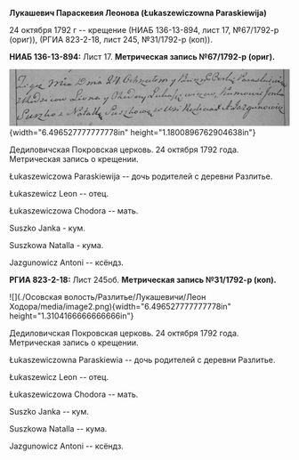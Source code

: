 **Лукашевич Параскевия Леонова (Łukaszewiczowna Paraskiewija)**

24 октября 1792 г -- крещение (НИАБ 136-13-894, лист 17, №67/1792-р
(ориг)), (РГИА 823-2-18, лист 245, №31/1792-р (коп)).

**НИАБ 136-13-894:** Лист 17. **Метрическая запись №67/1792-р (ориг).**

![](./media/05c754e2c52e4bc183e955b5ba900d4b46e44235.png){width="6.496527777777778in"
height="1.1800896762904638in"}

Дедиловичская Покровская церковь. 24 октября 1792 года. Метрическая
запись о крещении.

Łukaszewiczowa Paraskiewija -- дочь родителей с деревни Разлитье.

Łukaszewicz Leon -- отец.

Łukaszewiczowa Chodora -- мать.

Suszko Janka - кум.

Suszkowa Natalla - кума.

Jazgunowicz Antoni -- ксёндз.

**РГИА 823-2-18:** Лист 245об. **Метрическая запись №31/1792-р (коп).**

![](./Осовская волость/Разлитье/Лукашевичи/Леон Ходора/media/image2.png){width="6.496527777777778in"
height="1.3104166666666666in"}

Дедиловичская Покровская церковь. 24 октября 1792 года. Метрическая
запись о крещении.

Łukaszewiczowna Paraskiewia -- дочь родителей с деревни Разлитье.

Łukaszewicz Leon -- отец.

Łukaszewiczowa Chodora -- мать.

Suszko Janka -- кум.

Suszkowa Natalla -- кума.

Jazgunowicz Antoni -- ксёндз.
